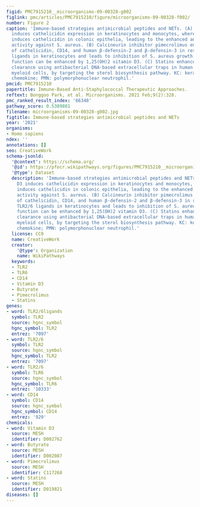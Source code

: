 ```yaml
---
figid: PMC7915210__microorganisms-09-00328-g002
figlink: pmc/articles/PMC7915210/figure/microorganisms-09-00328-f002/
number: Figure 2
caption: 'Immune-based strategies antimicrobial peptides and NETs. (A) Vitamin D3
  induces cathelicidin expression in keratinocytes and monocytes, whereas butyrate
  induces cathelicidin in colonic epithelia, leading to the enhanced antimicrobial
  activity against S. aureus. (B) Calcineurin inhibitor pimecrolimus enhances expression
  of cathelicidin, CD14, and human β-defensin-2 and β-defensin-3 in response to TLR2/6
  ligands in keratinocytes and leads to inhibition of S. aureus growth. Pimocrolimus
  function can be enhanced by 1,25(OH)2 vitamin D3. (C) Statins enhance S. aureus
  clearance using antibacterial DNA-based extracellular traps in human and murine
  myeloid cells, by targeting the sterol biosynthesis pathway. KC: keratinocytes-derived
  chemokine; PMN: polymorphonuclear neutrophil.'
pmcid: PMC7915210
papertitle: Immune-Based Anti-Staphylococcal Therapeutic Approaches.
reftext: Bonggoo Park, et al. Microorganisms. 2021 Feb;9(2):328.
pmc_ranked_result_index: '66348'
pathway_score: 0.5389801
filename: microorganisms-09-00328-g002.jpg
figtitle: Immune-based strategies antimicrobial peptides and NETs
year: '2021'
organisms:
- Homo sapiens
ndex: ''
annotations: []
seo: CreativeWork
schema-jsonld:
  '@context': https://schema.org/
  '@id': https://pfocr.wikipathways.org/figures/PMC7915210__microorganisms-09-00328-g002.html
  '@type': Dataset
  description: 'Immune-based strategies antimicrobial peptides and NETs. (A) Vitamin
    D3 induces cathelicidin expression in keratinocytes and monocytes, whereas butyrate
    induces cathelicidin in colonic epithelia, leading to the enhanced antimicrobial
    activity against S. aureus. (B) Calcineurin inhibitor pimecrolimus enhances expression
    of cathelicidin, CD14, and human β-defensin-2 and β-defensin-3 in response to
    TLR2/6 ligands in keratinocytes and leads to inhibition of S. aureus growth. Pimocrolimus
    function can be enhanced by 1,25(OH)2 vitamin D3. (C) Statins enhance S. aureus
    clearance using antibacterial DNA-based extracellular traps in human and murine
    myeloid cells, by targeting the sterol biosynthesis pathway. KC: keratinocytes-derived
    chemokine; PMN: polymorphonuclear neutrophil.'
  license: CC0
  name: CreativeWork
  creator:
    '@type': Organization
    name: WikiPathways
  keywords:
  - TLR2
  - TLR6
  - CD14
  - Vitamin D3
  - Butyrate
  - Pimecrolimus
  - Statins
genes:
- word: TLR2/6ligands
  symbol: TLR2
  source: hgnc_symbol
  hgnc_symbol: TLR2
  entrez: '7097'
- word: TLR2/6
  symbol: TLR2
  source: hgnc_symbol
  hgnc_symbol: TLR2
  entrez: '7097'
- word: TLR2/6
  symbol: TLR6
  source: hgnc_symbol
  hgnc_symbol: TLR6
  entrez: '10333'
- word: CD14
  symbol: CD14
  source: hgnc_symbol
  hgnc_symbol: CD14
  entrez: '929'
chemicals:
- word: Vitamin D3
  source: MESH
  identifier: D002762
- word: Butyrate
  source: MESH
  identifier: D002087
- word: Pimecrolimus
  source: MESH
  identifier: C117268
- word: Statins
  source: MESH
  identifier: D019821
diseases: []
---
```

